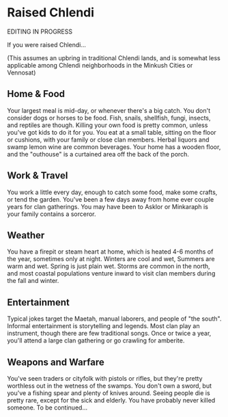 # Raised Chlendi
EDITING IN PROGRESS

If you were raised Chlendi...

(This assumes an upbring in traditional Chlendi lands, and is somewhat less applicable among Chlendi neighborhoods in the Minkush Cities or Vennosat)

## Home & Food

Your largest meal is mid-day, or whenever there's a big catch.
You don't consider dogs or horses to be food. Fish, snails, shellfish, fungi, insects, and reptiles are though.
Killing your own food is pretty common, unless you've got kids to do it for you.
You eat at a small table, sitting on the floor or cushions, with your family or close clan members.
Herbal liquors and swamp lemon wine are common beverages.
Your home has a wooden floor, and the "outhouse" is a curtained area off the back of the porch.

## Work & Travel

You work a little every day, enough to catch some food, make some crafts, or tend the garden.
You've been a few days away from home ever couple years for clan gatherings. You may have been to Asklor or Minkaraph is your family contains a sorceror.

## Weather

You have a firepit or steam heart at home, which is heated 4-6 months of the year, sometimes only at night.
Winters are cool and wet, Summers are warm and wet. Spring is just plain wet.
Storms are common in the north, and most coastal populations venture inward to visit clan members during the fall and winter.

## Entertainment

Typical jokes target the Maetah, manual laborers, and people of "the south".
Informal entertainment is storytelling and legends. Most clan play an instrument, though there are few traditional songs.
Once or twice a year, you'll attend a large clan gathering or go crawling for amberite.

## Weapons and Warfare

You've seen traders or cityfolk with pistols or rifles, but they're pretty worthless out in the wetness of the swamps.
You don't own a sword, but you've a fishing spear and plenty of knives around.
Seeing people die is pretty rare, except for the sick and elderly. You have probably never killed someone.
To be continued...